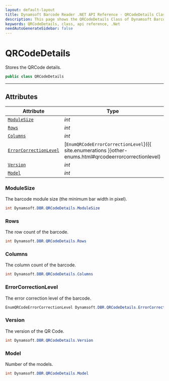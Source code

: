 ```yaml
---
layout: default-layout
title: Dynamsoft Barcode Reader .NET API Reference - QRCodeDetails Class
description: This page shows the QRCodeDetails Class of Dynamsoft Barcode Reader for .NET SDK.
keywords: QRCodeDetails, class, api reference, .Net
needAutoGenerateSidebar: false
---
```



# QRCodeDetails
Stores the QRCode details.  


```csharp
public class QRCodeDetails
```  
  
---
  

## Attributes
  
| Attribute | Type |
|---------- | ---- |
| [`ModuleSize`](#modulesize) | *int* |
| [`Rows`](#rows) | *int* |
| [`Columns`](#columns) | *int* |
| [`ErrorCorrectionLevel`](#errorcorrectionlevel) | [`EnumQRCodeErrorCorrectionLevel`]({{ site.enumerations }}other-enums.html#qrcodeerrorcorrectionlevel) |
| [`Version`](#version) | *int* |
| [`Model`](#model) | *int* |


### ModuleSize
The barcode module size (the minimum bar width in pixel).  

```csharp
int Dynamsoft.DBR.QRCodeDetails.ModuleSize
```

### Rows
The row count of the barcode.  

```csharp
int Dynamsoft.DBR.QRCodeDetails.Rows
```

### Columns
The column count of the barcode. 

```csharp
int Dynamsoft.DBR.QRCodeDetails.Columns
```

### ErrorCorrectionLevel
The error correction level of the barcode.  

```csharp
EnumQRCodeErrorCorrectionLevel Dynamsoft.DBR.QRCodeDetails.ErrorCorrectionLevel
```

### Version
The version of the QR Code.

```csharp
int Dynamsoft.DBR.QRCodeDetails.Version
```

### Model
Number of the models.

```csharp
int Dynamsoft.DBR.QRCodeDetails.Model
```
